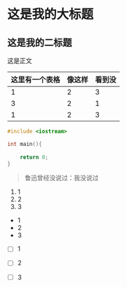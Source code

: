 # 这是我的大标题

## 这是我的二标题

这是正文

| 这里有一个表格 | 像这样 | 看到没 |
| :------------- | ------ | ------ |
| 1              | 2      | 3      |
| 3              | 2      | 1      |
| 1              | 2      | 3      |

```c++
#include <iostream>

int main(){
    
    return 0;
}
```

> 鲁迅曾经没说过：我没说过

1. 1
2. 2
3. 3

- 1
- 2
- 3

- [ ] 1
- [ ] 2
- [ ] 3

